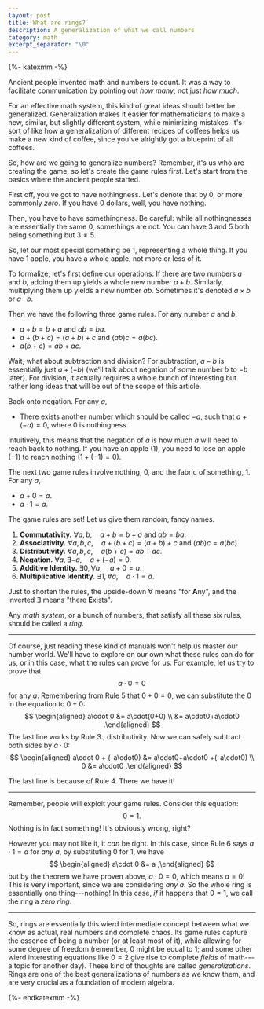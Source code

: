 ```yaml
---
layout: post
title: What are rings?
description: A generalization of what we call numbers
category: math
excerpt_separator: "\0"
---
```


{%- katexmm -%}

Ancient people invented math and numbers to count. It was a way to facilitate communication by pointing out *how many*, not just *how much*.

For an effective math system, this kind of great ideas should better be generalized. Generalization makes it easier for mathematicians to make a new, similar, but slightly different system, while minimizing mistakes. It's sort of like how a generalization of different recipes of coffees helps us make a new kind of coffee, since you've alrightly got a blueprint of all coffees.

So, how are we going to generalize numbers? Remember, it's us who are creating the game, so let's create the game rules first. Let's start from the basics where the ancient people started.

First off, you've got to have nothingness. Let's denote that by $0$, or more commonly <dfn>zero</dfn>. If you have $0$ dollars, well, you have nothing.

Then, you have to have somethingness. Be careful: while all nothingnesses are essentially the same $0$, somethings are not. You can have $3$ and $5$ both being something but $3\neq5$.

So, let our most special something be $1$, representing a whole thing. If you have $1$ apple, you have a whole apple, not more or less of it.

To formalize, let's first define our operations. If there are two numbers $a$ and $b$, adding them up yields a whole new number $a+b$. Similarly, multiplying them up yields a new number $ab$. Sometimes it's denoted $a\times b$ or $a\cdot b$.

Then we have the following three game rules. For any number $a$ and $b$,
* $a+b=b+a$ and $ab=ba$.
* $a+(b+c)=(a+b)+c$ and $(ab)c=a(bc)$.
* $a(b+c)=ab+ac$.

Wait, what about subtraction and division? For subtraction, $a-b$ is essentially just $a+(-b)$ (we'll talk about negation of some number $b$ to $-b$ later). For division, it actually requires a whole bunch of interesting but rather long ideas that will be out of the scope of this article.

Back onto negation. For any $a$,
* There exists another number which should be called $-a$, such that $a+(-a)=0$, where $0$ is nothingness.

Intuitively, this means that the negation of $a$ is how much $a$ will need to reach back to nothing. If you have an apple ($1$), you need to lose an apple ($-1$) to reach nothing ($1+(-1)=0$).

The next two game rules involve nothing, $0$, and the fabric of something, $1$. For any $a$,
* $a+0=a$.
* $a\cdot 1=a$.

The game rules are set! Let us give them random, fancy names.

1. **Commutativity.** $\forall a,b, \quad a+b=b+a$ and $ab=ba$.
2. **Associativity.** $\forall a,b,c, \quad a+(b+c)=(a+b)+c$ and $(ab)c=a(bc)$.
3. **Distributivity.** $\forall a,b,c, \quad a(b+c)=ab+ac$.
4. **Negation.** $\forall a,\exists {-a}, \quad a+(-a)=0$.
5. **Additive Identity.** $\exists 0,\forall a, \quad a+0=a$.
6. **Multiplicative Identity.** $\exists 1,\forall a, \quad a\cdot 1=a$.

Just to shorten the rules, the upside-down $\forall$ means "for **A**ny", and the inverted $\exists$ means "there **E**xists".

Any *math system*, or a bunch of numbers, that satisfy all these six rules, should be called a <dfn>ring</dfn>.

---

Of course, just reading these kind of manuals won't help us master our number world. We'll have to explore on our own what these rules can do for us, or in this case, what the rules can prove for us. For example, let us try to prove that $$a\cdot 0=0$$ for any $a$. Remembering from Rule 5 that $0+0=0$, we can substitute the $0$ in the equation to $0+0$:
$$
    \begin{aligned}
      a\cdot 0 &= a\cdot(0+0) \\
               &= a\cdot0+a\cdot0
    .\end{aligned}
$$
The last line works by Rule 3., distributivity. Now we can safely subtract both sides by $a\cdot0$:
$$
    \begin{aligned}
      a\cdot 0 + (-a\cdot0) &= a\cdot0+a\cdot0 +(-a\cdot0) \\
                          0 &= a\cdot0
    .\end{aligned}
$$

The last line is because of Rule 4. There we have it!

---

Remember, people will exploit your game rules. Consider this equation:
$$ 0=1. $$
Nothing is in fact something! It's obviously wrong, right?

However you may not like it, it *can* be right. In this case, since Rule 6 says $a\cdot 1=a$ for *any* $a$, by substituting $0$ for $1$, we have
$$
    \begin{aligned}
      a\cdot 0 &= a
    ,\end{aligned}
$$
but by the theorem we have proven above, $a\cdot 0=0$, which means $a=0$! This is very important, since we are considering *any* $a$. So the whole ring is essentially one thing---nothing! In this case, *if* it happens that $0=1$, we call the ring a *zero ring*.

---

So, rings are essentially this wierd intermediate concept between what we know as actual, real numbers and complete chaos. Its game rules capture the essence of being a number (or at least most of it), while allowing for some degree of freedom (remember, $0$ might be equal to $1$; and some other wierd interesting equations like $0=2$ give rise to complete *fields* of math---a topic for another day). These kind of thoughts are called *generalizations*. Rings are one of the best generalizations of numbers as we know them, and are very crucial as a foundation of modern algebra.

{%- endkatexmm -%}
